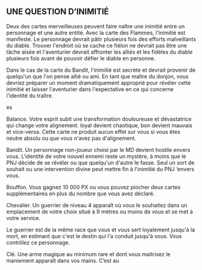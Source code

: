 ## UNE QUESTION D’INIMITIÉ

Deux des cartes merveilleuses peuvent faire naître une inimitié
entre un personnage et une autre entité. Avec la carte des
Flammes, l'inimitié est manifeste. Le personnage devrait
pâtir plusieurs fois des efforts malveillants du diable. Trouver
l'endroit où se cache ce fiélon ne devrait pas être une tâche
aisée et l'aventurier devrait affronter les alliés et les fidèles
du diable plusieurs fois avant de pouvoir défier le diable
en personne.

Dans le cas de la carte du Bandit, l'inimitié est secrète
et devrait provenir de quelqu'un que l'on pense allié ou
ami. En tant que maître du donjon, vous devriez préparer
un moment dramatiquement approprié pour révéler cette
inimitié et laisser l'aventurier dans l'expectative en ce qui
concerne l'identité du traître.

es

Balance. Votre esprit subit une transformation
douloureuse et dévastatrice qui change votre alignement.
loyal devient chaotique, bon devient mauvais et vice-versa.
Cette carte ne produit aucun effet sur vous si vous êtes
neutre absolu ou que vous n'avez pas d'alignement.

Bandit. Un personnage non-joueur choisi par le MD
devient hostile envers vous. L'identité de votre nouvel ennemi
reste un mystère, à moins que le PNJ décide de se révéler
ou que quelqu'un d'autre le fasse. Seul un sort de souhait ou
une intervention divine peut mettre fin à l'inimitié du PNJ
‘envers vous.

Bouffon. Vous gagnez 10 000 PX ou vous pouvez piocher
deux cartes supplémentaires en plus du nombre que vous
avez déclaré.

Chevalier. Un guerrier de niveau 4 apparaît où vous
le souhaitez dans un emplacement de votre choix situé
à 9 mètres ou moins de vous et se met à votre service.

Le guerrier est de la même race que vous et vous sert
loyalement jusqu'à la mort, en estimant que c'est le destin
qui l'a conduit jusqu'à vous. Vous contrôlez ce personnage.

Clé. Une arme magique au minimum rare et dont vous
maitrisez le maniement apparaît dans vos mains. C’est au